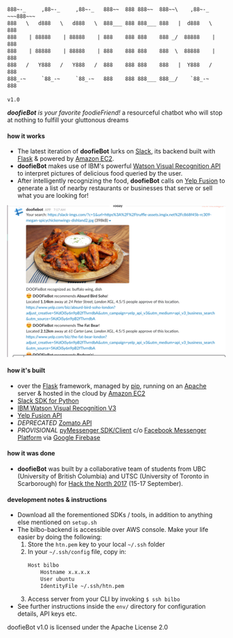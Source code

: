 ```
888~-_     ,88~-_     ,88~-_   888~~  888 888~~  888~~\    ,88~-_   ~~~888~~~ 
888   \   d888   \   d888   \  888___ 888 888___ 888   |  d888   \     888    
888    | 88888    | 88888    | 888    888 888    888 _/  88888    |    888    
888    | 88888    | 88888    | 888    888 888    888  \  88888    |    888    
888   /   Y888   /   Y888   /  888    888 888    888   |  Y888   /     888    
888_-~     `88_-~     `88_-~   888    888 888___ 888__/    `88_-~      888 
                                                                         v1.0
```

_**doofieBot** is your favorite foodieFriend!_ a resourceful chatbot who will stop at nothing to fulfill your gluttonous dreams  

#### how it works
- The latest iteration of **doofieBot** lurks on [Slack](https://api.slack.com/), its backend built with [Flask](http://flask.pocoo.org/) & powered by [Amazon EC2](https://aws.amazon.com/).  
- **doofieBot** makes use of IBM's powerful [Watson Visual Recognition API](https://www.ibm.com/watson/services/visual-recognition/) to interpret pictures of delicious food queried by the user.  
- After intelligently recognizing the food, **doofieBot** calls on [Yelp Fusion](https://www.yelp.com/fusion) to generate a list of nearby restaurants or businesses that serve or sell what you are looking for!  

![/doof](doofie_ss.png "interacting with doofieBot")

#### how it's built
- over the [Flask](http://flask.pocoo.org/) framework, managed by [pip](https://pip.pypa.io/en/stable/), running on an [Apache](https://httpd.apache.org/) server & hosted in the cloud by [Amazon EC2](https://aws.amazon.com/ec2/)
- [Slack SDK for Python](https://slackapi.github.io/python-slackclient/)
- [IBM Watson Visual Recognition V3](https://www.ibm.com/watson/developercloud/visual-recognition/api/v3/)
- [Yelp Fusion API](https://github.com/Yelp/yelp-fusion/tree/master/fusion/python)
- _DEPRECATED_ [Zomato API](https://developers.zomato.com/api)
- _PROVISIONAL_ [pyMessenger SDK/Client](https://github.com/davidchua/pymessenger) c/o [Facebook Messenger Platform](https://developers.facebook.com/docs/messenger-platform) via [Google Firebase](https://firebase.google.com/)

#### how it was done
- **doofieBot** was built by a collaborative team of students from UBC (University of British Columbia) and UTSC (University of Toronto in Scarborough) for [Hack the North 2017](https://hackthenorth.com/) (15-17 September).  

#### development notes & instructions
- Download all the forementioned SDKs / tools, in addition to anything else mentioned on `setup.sh`  
- The bilbo-backend is accessible over AWS console. Make your life easier by doing the following:  
    1. Store the `htn.pem` key to your local `~/.ssh` folder
    2. In your `~/.ssh/config` file, copy in:
        ```
        Host bilbo
            Hostname x.x.x.x
            User ubuntu
            IdentityFile ~/.ssh/htn.pem
        ```
    3. Access server from your CLI by invoking `$ ssh bilbo`  
- See further instructions inside the `env/` directory for configuration details, API keys etc. 

doofieBot v1.0 is licensed under the Apache License 2.0
